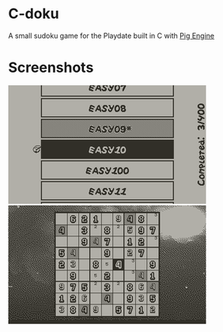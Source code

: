# C-doku
A small sudoku game for the Playdate built in C with [Pig Engine](https://github.com/PiggybankStudios/PigEngine)

# Screenshots
![Screenshot](/release/screenshots/screenshot_0_3.png)
![Screenshot](/release/screenshots/screenshot_0_2.png)